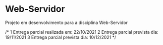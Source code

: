# Web-Servidor
Projeto em desenvolvimento para a disciplina Web-Servidor

/* 1 Entrega parcial realizada em: 22/10/2021
2 Entrega parcial prevista dia: 19/11/2021
3 Entrega parcial prevista dia: 10/12/2021 */ 
